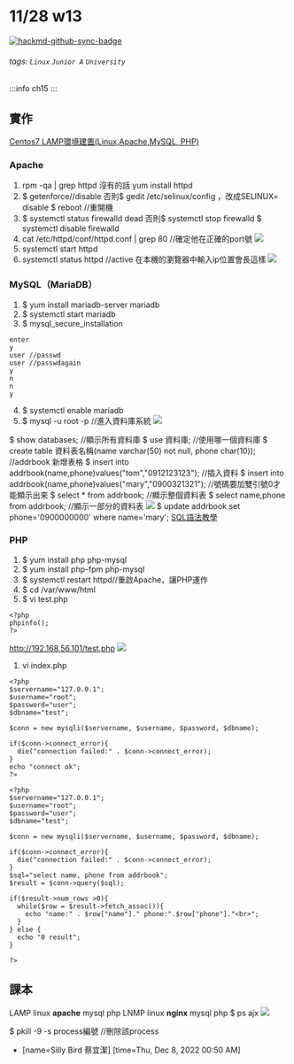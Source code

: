 # 11/28 w13

[![hackmd-github-sync-badge](https://hackmd.io/2eX2fZnGQ9-YqYDfeotpAg/badge)](https://hackmd.io/2eX2fZnGQ9-YqYDfeotpAg)

###### tags: `Linux` `Junior A` `University`

:::info
ch15
:::


## 實作
[Centos7 LAMP環境建置(Linux,Apache,MySQL, PHP)](https://lab.twidc.net/lamplinuxapachemysql-php-centos7/)
### Apache
1. rpm -qa | grep httpd
沒有的話 yum install httpd
2. $ getenforce//disable
否則$ gedit /etc/selinux/config ，改成SELINUX= disable
$ reboot //重開機
3. $ systemctl status firewalld 
dead
否則$ systemctl stop firewalld 
   $ systemctl disable firewalld 
4. cat /etc/httpd/conf/httpd.conf | grep 80 //確定他在正確的port號
![](https://i.imgur.com/jvxjZxl.png)
5. systemctl start httpd
6. systemctl status httpd //active
在本機的瀏覽器中輸入ip位置會長這樣
![](https://i.imgur.com/G9IBmEL.png)
### MySQL（MariaDB）
1. $ yum install mariadb-server mariadb
2. $ systemctl start mariadb
3. $ mysql_secure_installation
```
enter
y
user //passwd
user //passwdagain
y
n
n
y
```
4. $ systemctl enable mariadb
5. $ mysql -u root -p //進入資料庫系統
![](https://i.imgur.com/mRaiXku.png)

$ show databases; //顯示所有資料庫
$ use 資料庫; //使用哪一個資料庫
$ create table 資料表名稱(name varchar(50) not null, phone char(10)); //addrbook 新增表格
$ insert into addrbook(name,phone)values("tom","0912123123"); //插入資料
$ insert into addrbook(name,phone)values("mary","0900321321"); //號碼要加雙引號0才能顯示出來
$ select * from addrbook; //顯示整個資料表
$ select name,phone from addrbook; //顯示一部分的資料表
![](https://i.imgur.com/AMtTgoQ.png)
$ update addrbook set phone='0900000000' where name='mary';
[SQL語法教學](https://clay-atlas.com/blog/2019/11/21/sql-table-create-insert-update-remove-delete/)
### PHP
1. $ yum install php php-mysql
2. $ yum install php-fpm php-mysql
3. $ systemctl restart httpd//重啟Apache，讓PHP運作
4. $ cd /var/www/html
5. $ vi test.php
```php=
<?php
phpinfo();
?>
```
http://192.168.56.101/test.php
![](https://i.imgur.com/OlHj3iK.png)


1. vi index.php
```php= 連線測試
<?php
$servername="127.0.0.1";
$username="root";
$password="user";
$dbname="test";

$conn = new mysqli($servername, $username, $password, $dbname);

if($conn->connect_error){
  die("connection failed:" . $conn->connect_error);
}
echo "connect ok";
?>
```
```php=
<?php
$servername="127.0.0.1";
$username="root";
$password="user";
$dbname="test";

$conn = new mysqli($servername, $username, $password, $dbname);

if($conn->connect_error){
  die("connection failed:" . $conn->connect_error);
}
$sql="select name, phone from addrbook";
$result = $conn->query($sql);

if($result->num_rows >0){
  while($row = $result->fetch_assoc()){
    echo "name:" . $row["name"]." phone:".$row["phone"]."<br>";
  }
} else {
  echo "0 result";
}

?>
```

## 課本
LAMP
linux **apache** mysql php
LNMP
linux **nginx** mysql php
$ ps ajx
![](https://i.imgur.com/Gf0u8vI.png)

$ pkill -9 -s process編號 //刪除該process

- [name=Silly Bird 蔡宜潔] [time=Thu, Dec 8, 2022 00:50 AM]
